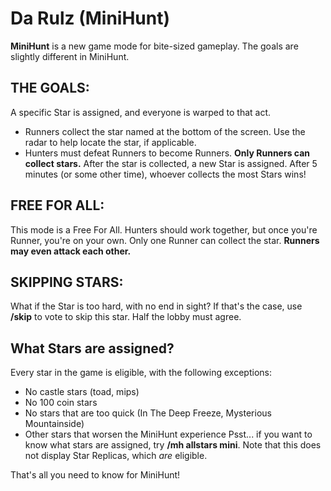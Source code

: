 # Da Rulz (MiniHunt)

**MiniHunt** is a new game mode for bite-sized gameplay. The goals are slightly different in MiniHunt.

## THE GOALS:
A specific Star is assigned, and everyone is warped to that act.
  - Runners collect the star named at the bottom of the screen. Use the radar to help locate the star, if applicable.
  - Hunters must defeat Runners to become Runners. **Only Runners can collect stars.**
After the star is collected, a new Star is assigned.
After 5 minutes (or some other time), whoever collects the most Stars wins!

## FREE FOR ALL:
This mode is a Free For All. Hunters should work together, but once you're Runner, you're on your own.
Only one Runner can collect the star. **Runners may even attack each other.**

## SKIPPING STARS:
What if the Star is too hard, with no end in sight? If that's the case, use **/skip** to vote to skip this star. Half the lobby must agree.

## What Stars are assigned?
Every star in the game is eligible, with the following exceptions:
  - No castle stars (toad, mips)
  - No 100 coin stars
  - No stars that are too quick (In The Deep Freeze, Mysterious Mountainside)
  - Other stars that worsen the MiniHunt experience
Psst... if you want to know what stars are assigned, try **/mh allstars mini**. Note that this does not display Star Replicas, which *are* eligible.

That's all you need to know for MiniHunt!
